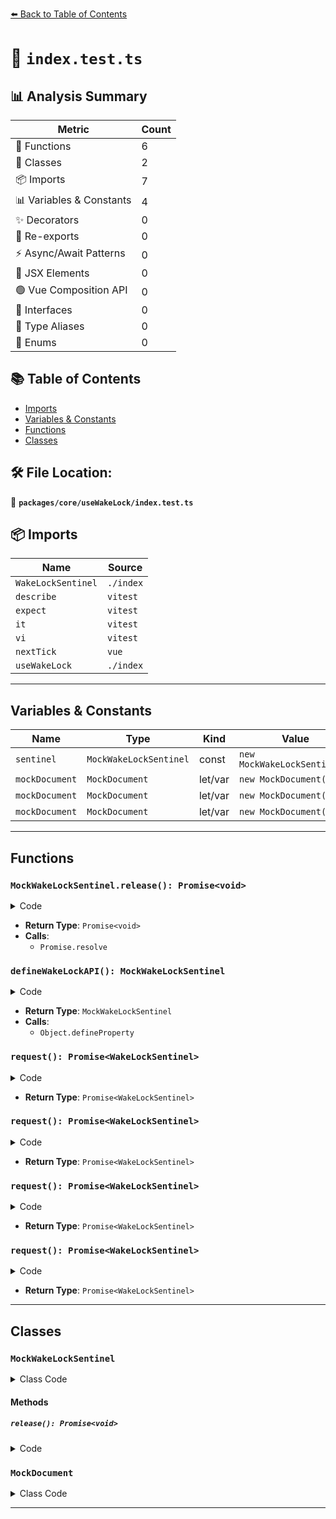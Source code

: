 [⬅️ Back to Table of Contents](../../../index.md)

# 📄 `index.test.ts`

## 📊 Analysis Summary

| Metric | Count |
|--------|-------|
| 🔧 Functions | 6 |
| 🧱 Classes | 2 |
| 📦 Imports | 7 |
| 📊 Variables & Constants | 4 |
| ✨ Decorators | 0 |
| 🔄 Re-exports | 0 |
| ⚡ Async/Await Patterns | 0 |
| 💠 JSX Elements | 0 |
| 🟢 Vue Composition API | 0 |
| 📐 Interfaces | 0 |
| 📑 Type Aliases | 0 |
| 🎯 Enums | 0 |

## 📚 Table of Contents

- [Imports](#imports)
- [Variables & Constants](#variables-constants)
- [Functions](#functions)
- [Classes](#classes)

## 🛠️ File Location:
📂 **`packages/core/useWakeLock/index.test.ts`**

## 📦 Imports

| Name | Source |
|------|--------|
| `WakeLockSentinel` | `./index` |
| `describe` | `vitest` |
| `expect` | `vitest` |
| `it` | `vitest` |
| `vi` | `vitest` |
| `nextTick` | `vue` |
| `useWakeLock` | `./index` |


---

## Variables & Constants

| Name | Type | Kind | Value | Exported |
|------|------|------|-------|----------|
| `sentinel` | `MockWakeLockSentinel` | const | `new MockWakeLockSentinel()` | ✗ |
| `mockDocument` | `MockDocument` | let/var | `new MockDocument()` | ✗ |
| `mockDocument` | `MockDocument` | let/var | `new MockDocument()` | ✗ |
| `mockDocument` | `MockDocument` | let/var | `new MockDocument()` | ✗ |


---

## Functions

### `MockWakeLockSentinel.release(): Promise<void>`

<details><summary>Code</summary>

```ts
release() {
    this.released = true
    return Promise.resolve()
  }
```
</details>

- **Return Type**: `Promise<void>`
- **Calls**:
  - `Promise.resolve`
### `defineWakeLockAPI(): MockWakeLockSentinel`

<details><summary>Code</summary>

```ts
function defineWakeLockAPI() {
  const sentinel = new MockWakeLockSentinel()
  Object.defineProperty(navigator, 'wakeLock', {
    value: { request: async () => sentinel as WakeLockSentinel },
    writable: true,
  })
  return sentinel
}
```
</details>

- **Return Type**: `MockWakeLockSentinel`
- **Calls**:
  - `Object.defineProperty`
### `request(): Promise<WakeLockSentinel>`

<details><summary>Code</summary>

```ts
async () => sentinel as WakeLockSentinel
```
</details>

- **Return Type**: `Promise<WakeLockSentinel>`
### `request(): Promise<WakeLockSentinel>`

<details><summary>Code</summary>

```ts
async () => sentinel as WakeLockSentinel
```
</details>

- **Return Type**: `Promise<WakeLockSentinel>`
### `request(): Promise<WakeLockSentinel>`

<details><summary>Code</summary>

```ts
async () => sentinel as WakeLockSentinel
```
</details>

- **Return Type**: `Promise<WakeLockSentinel>`
### `request(): Promise<WakeLockSentinel>`

<details><summary>Code</summary>

```ts
async () => sentinel as WakeLockSentinel
```
</details>

- **Return Type**: `Promise<WakeLockSentinel>`

---

## Classes

### `MockWakeLockSentinel`

<details><summary>Class Code</summary>

```ts
class MockWakeLockSentinel extends EventTarget {
  released = false
  release() {
    this.released = true
    return Promise.resolve()
  }
}
```
</details>

#### Methods

##### `release(): Promise<void>`

<details><summary>Code</summary>

```ts
release() {
    this.released = true
    return Promise.resolve()
  }
```
</details>

### `MockDocument`

<details><summary>Class Code</summary>

```ts
class MockDocument extends EventTarget {
  visibilityState = 'hidden'
}
```
</details>


---